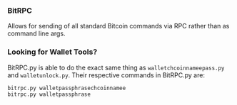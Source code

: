 ### BitRPC
Allows for sending of all standard Bitcoin commands via RPC rather than as command line args.

### Looking for Wallet Tools?
BitRPC.py is able to do the exact same thing as `walletchcoinnameepass.py` and `walletunlock.py`. Their respective commands in BitRPC.py are:

	bitrpc.py walletpassphrasechcoinnamee
	bitrpc.py walletpassphrase